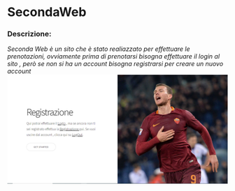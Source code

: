 # SecondaWeb
### Descrizione:
*Seconda Web è un sito che è stato realiazzato per effettuare le prenotazioni,
ovviamente prima di prenotarsi bisogna effettuare il login al sito , 
però se non si ha un account bisogna registrarsi per creare un nuovo account*
![](Foto3.png)


